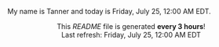 My name is Tanner and today is Friday, July 25, 12:00 AM EDT.

<p align="center">This <i>README</i> file is generated <b>every 3 hours</b>!</br>Last refresh: Friday, July 25, 12:00 AM EDT<br /></p>
